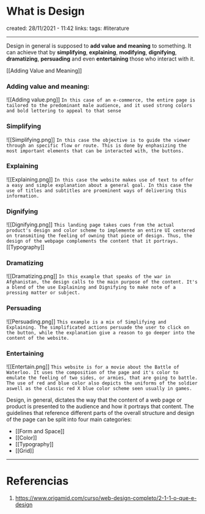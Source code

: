 # What is Design
created: 28/11/2021 - 11:42
links:
tags: #literature

---

Design in general is supposed to **add value and meaning** to something. It can achieve that by **simplifying**, **explaining**, **modifying**, **dignifying**, **dramatizing**, **persuading** and even **entertaining** those who interact with it.

[[Adding Value and Meaning]]
### Adding value and meaning:
![[Adding value.png]]
`In this case of an e-commerce, the entire page is tailored to the predominant male audience, and it used strong colors and bold lettering to appeal to that sense`

### Simplifying
![[Simplifying.png]]
`In this case the objective is to guide the viewer through an specific flow or route. This is done by enphasizing the most important elements that can be interacted with, the buttons.`

### Explaining
![[Explaining.png]]
`In this case the website makes use of text to offer a easy and simple explanation about a general goal. In this case the use of titles and subtitles are proeminent ways of delivering this information.` 

### Dignifying
![[Dignifying.png]]
`This landing page takes cues from the actual product's design and color scheme to implemente an entire UI centered on transmiting the feeling of owning that piece of design. Thus, the design of the webpage complements the content that it portrays.`[[Typography]]

### Dramatizing
![[Dramatizing.png]]
`In this example that speaks of the war in Afghanistan, the design calls to the main purpose of the content. It's a blend of the use Explaining and Dignifying to make note of a pressing matter or subject.`


### Persuading
![[Persuading.png]]
`This example is a mix of Simplifying and Explaining. The simplificated actions persuade the user to click on the button, while the explanation give a reason to go deeper into the content of the website.`

### Entertaining
![[Entertain.png]]
`This website is for a movie about the Battle of Waterloo. It uses the composition of the page and it's color to emulate the feeling of two sides, or armies, that are going to battle. The use of red and blue color also depicts the uniforms of the soldier aswell as the classic red X blue color scheme seen usually in games.`

Design, in general, dictates the way that the content of a web page or product is presented to the audience and how it portrays that content. The guidelines that reference different parts of the overall structure and design of the page can be split into four main categories:
- [[Form and Space]]
- [[Color]]
- [[Typography]]
- [[Grid]]

---

# Referencias
1. https://www.origamid.com/curso/web-design-completo/2-1-1-o-que-e-design